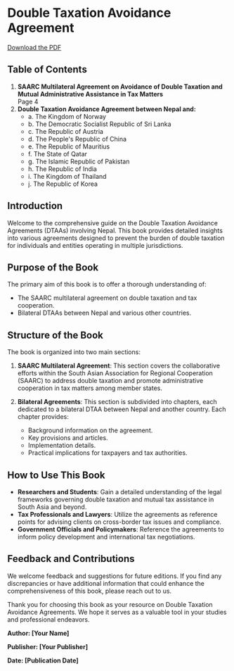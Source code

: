 # Double Taxation Avoidance Agreement

[Download the PDF](./Double%20Taxation%20Avoidance%20Agreement.pdf)

## Table of Contents

1. **SAARC Multilateral Agreement on Avoidance of Double Taxation and Mutual Administrative Assistance in Tax Matters**  
   Page 4
2. **Double Taxation Avoidance Agreement between Nepal and:**
   - a. The Kingdom of Norway  
   - b. The Democratic Socialist Republic of Sri Lanka  
   - c. The Republic of Austria  
   - d. The People's Republic of China
   - e. The Republic of Mauritius  
   - f. The State of Qatar  
   - g. The Islamic Republic of Pakistan  
   - h. The Republic of India  
   - i. The Kingdom of Thailand  
   - j. The Republic of Korea  

## Introduction

Welcome to the comprehensive guide on the Double Taxation Avoidance Agreements (DTAAs) involving Nepal. This book provides detailed insights into various agreements designed to prevent the burden of double taxation for individuals and entities operating in multiple jurisdictions.

## Purpose of the Book

The primary aim of this book is to offer a thorough understanding of:
- The SAARC multilateral agreement on double taxation and tax cooperation.
- Bilateral DTAAs between Nepal and various other countries.

## Structure of the Book

The book is organized into two main sections:
1. **SAARC Multilateral Agreement**: This section covers the collaborative efforts within the South Asian Association for Regional Cooperation (SAARC) to address double taxation and promote administrative cooperation in tax matters among member states.
   
2. **Bilateral Agreements**: This section is subdivided into chapters, each dedicated to a bilateral DTAA between Nepal and another country. Each chapter provides:
   - Background information on the agreement.
   - Key provisions and articles.
   - Implementation details.
   - Practical implications for taxpayers and tax authorities.

## How to Use This Book

- **Researchers and Students**: Gain a detailed understanding of the legal frameworks governing double taxation and mutual tax assistance in South Asia and beyond.
- **Tax Professionals and Lawyers**: Utilize the agreements as reference points for advising clients on cross-border tax issues and compliance.
- **Government Officials and Policymakers**: Reference the agreements to inform policy development and international tax negotiations.

## Feedback and Contributions

We welcome feedback and suggestions for future editions. If you find any discrepancies or have additional information that could enhance the comprehensiveness of this book, please reach out to us.

Thank you for choosing this book as your resource on Double Taxation Avoidance Agreements. We hope it serves as a valuable tool in your studies and professional endeavors.

**Author: [Your Name]**

**Publisher: [Your Publisher]**

**Date: [Publication Date]**